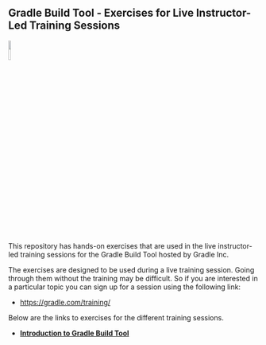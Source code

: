 ## Gradle Build Tool - Exercises for Live Instructor-Led Training Sessions

<p align="left">
<img width="10%" height="10%" src="https://raw.githubusercontent.com/gradle/build-tool-training-exercises/main/images/gradle_training_gradient_logo.png?token=GHSAT0AAAAAABVU3J6DGXHUPJ36DX223GMYYVMRJZQ">
</p>

This repository has hands-on exercises that are used in the live instructor-led
training sessions for the Gradle Build Tool hosted by Gradle Inc.

The exercises are designed to be used during a live training session. Going
through them without the training may be difficult. So if you are interested in
a particular topic you can sign up for a session using the following link:

* https://gradle.com/training/

Below are the links to exercises for the different training sessions.

* [**Introduction to Gradle Build Tool**](Introduction_to_Gradle_Build_Tool/)
